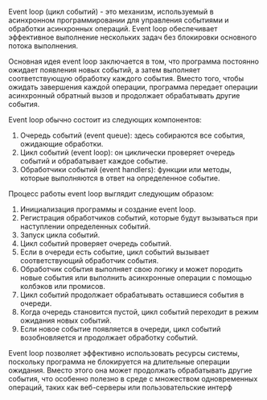 Event loop (цикл событий) - это механизм, используемый в асинхронном программировании для управления событиями и обработки асинхронных операций. Event loop обеспечивает эффективное выполнение нескольких задач без блокировки основного потока выполнения.

Основная идея event loop заключается в том, что программа постоянно ожидает появления новых событий, а затем выполняет соответствующую обработку каждого события. Вместо того, чтобы ожидать завершения каждой операции, программа передает операции асинхронный обратный вызов и продолжает обрабатывать другие события.

Event loop обычно состоит из следующих компонентов:

1. Очередь событий (event queue): здесь собираются все события, ожидающие обработки.
2. Цикл событий (event loop): он циклически проверяет очередь событий и обрабатывает каждое событие.
3. Обработчики событий (event handlers): функции или методы, которые выполняются в ответ на определенное событие.

Процесс работы event loop выглядит следующим образом:

1. Инициализация программы и создание event loop.
2. Регистрация обработчиков событий, которые будут вызываться при наступлении определенных событий.
3. Запуск цикла событий.
4. Цикл событий проверяет очередь событий.
5. Если в очереди есть событие, цикл событий вызывает соответствующий обработчик события.
6. Обработчик события выполняет свою логику и может породить новые события или выполнить асинхронные операции с помощью колбэков или промисов.
7. Цикл событий продолжает обрабатывать оставшиеся события в очереди.
8. Когда очередь становится пустой, цикл событий переходит в режим ожидания новых событий.
9. Если новое событие появляется в очереди, цикл событий возобновляется и продолжает обработку событий.

Event loop позволяет эффективно использовать ресурсы системы, поскольку программа не блокируется на длительные операции ожидания. Вместо этого она может продолжать обрабатывать другие события, что особенно полезно в среде с множеством одновременных операций, таких как веб-серверы или пользовательские интерф